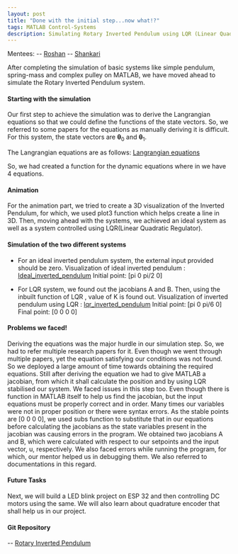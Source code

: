 ```yaml
---
layout: post
title: "Done with the initial step...now what!?"
tags: MATLAB Control-Systems
description: Simulating Rotary Inverted Pendulum using LQR (Linear Quadratic Regulator)
---
```


Mentees:
-- [Roshan](https://github.com/RoshAd-06)
-- [Shankari](https://github.com/Shankari02)

After completing the simulation of basic systems like simple pendulum, spring-mass and complex pulley on MATLAB, we have moved ahead to simulate the Rotary Inverted Pendulum system.

#### Starting with the simulation
Our first step to achieve the simulation was to derive the Langrangian equations so that we could define the functions of the state vectors.
So, we referred to some papers for the equations as manually deriving it is difficult. For this system, the state vectors are **θ**$_0$ and **θ**$_1$.

The Langrangian equations are as follows:
[Langrangian equations](/assets/posts/inverted_pendulum/lagrangian_eqns.png)

So, we had created a function for the dynamic equations where in we have 4 equations.

#### Animation 
For the animation part, we tried to create a 3D visualization of the Inverted Pendulum, for which, we used plot3 function which helps create a line in 3D.
Then, moving ahead with the systems, we achieved an ideal system as well as a system controlled using LQR(Linear Quadratic Regulator).

#### Simulation of the two different systems

- For an ideal inverted pendulum system, the external input provided should be zero.
	Visualization of ideal inverted pendulum : [Ideal_inverted_pendulum](/assets/posts/inverted_pendulum/ideal_inverted_pendulum.mp4)
	Initial point: [pi 0 pi/2 0]

- For LQR system, we found out the jacobians A and B. Then, using the inbuilt function of LQR , value of K is found out.
	Visualization of inverted pendulum using LQR : [lqr_inverted_pendulum](/assets/posts/inverted_pendulum/lqr_inverted_pendulum.mp4)
	Initial point: [pi 0 pi/6 0]
	Final point: [0 0 0 0]

#### Problems we faced!
Deriving the equations was the major hurdle in our simulation step. So, we had to refer multiple research papers for it. Even though we went through multiple papers, yet the equation satisfying our conditions was not found. So we deployed a large amount of time towards obtaining the required equations. Still after deriving the equation we had to give MATLAB a jacobian, from which it shall calculate the position and by using LQR stabilised our system. We faced issues in this step too. Even though there is function in MATLAB itself to help us find the jacobian, but the input equations must be properly correct and in order. Many times our variables were not in proper position or there were syntax errors. As the stable points are [0 0 0 0], we used subs function to substitute that in our equations before calculating the jacobians as the state variables present in the jacobian was causing errors in the program. We obtained two jacobians A and B, which were calculated with respect to our setpoints and the input vector, u, respectively. We also faced errors while running the program, for which, our mentor helped us in debugging them. We also referred to documentations in this regard. 

#### Future Tasks
Next, we will build a LED blink project on ESP 32 and then controlling DC motors using the same. We will also learn about quadrature encoder that shall help us in our project.

#### Git Repository
-- [Rotary Inverted Pendulum](https://github.com/Shankari02/Rotary_Inverted_Pendulum_using_MPC_and_LQR)
